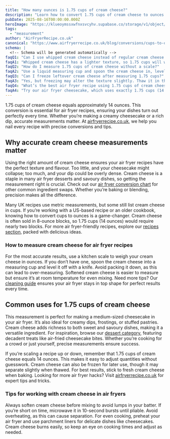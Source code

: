 ```yaml
---
title: "How many ounces is 1.75 cups of cream cheese?"
description: "Learn how to convert 1.75 cups of cream cheese to ounces for perfect air fryer recipes. Get accurate measurements every time!"
pubDate: 2025-08-16T00:00:00.000Z
heroImage: "https://klueoymssxwfnxsvcyhv.supabase.co/storage/v1/object/public/Shmucket/how-many-ounces-is-1-75-cups-of-cream-cheese.webp"
tags:
  - "measurement"
author: "AirFryerRecipe.co.uk"
canonical: "https://www.airfryerrecipe.co.uk/blog/conversions/cups-to-ounces/how-many-ounces-is-1-75-cups-of-cream-cheese"
schema: |
  <!-- Schema will be generated automatically -->
faqQ1: "Can I use whipped cream cheese instead of regular cream cheese for 1.75 cups?"
faqA1: "Whipped cream cheese has a lighter texture, so 1.75 cups will weigh less than regular cream cheese. For accurate results, stick to block cream cheese or adjust the quantity based on weight (14 ounces)."
faqQ2: "How do I measure 1.75 cups of cream cheese without a scale?"
faqA2: "Use a liquid measuring cup and spoon the cream cheese in, levelling it off with a knife. Avoid packing it down, as this can lead to over-measuring. For best results, soften the cream cheese first."
faqQ3: "Can I freeze leftover cream cheese after measuring 1.75 cups?"
faqA3: "Yes, but freezing may alter the texture slightly. Thaw it in the fridge and whip it briefly to restore smoothness. It’s best used in cooked dishes rather than no-bake recipes."
faqQ4: "What’s the best air fryer recipe using 1.75 cups of cream cheese?"
faqA4: "Try our air fryer cheesecake, which uses exactly 1.75 cups (14 ounces) of cream cheese for a rich, creamy texture. It’s a crowd-pleaser and cooks evenly in the air fryer."
---
```

<p>1.75 cups of cream cheese equals approximately 14 ounces. This conversion is essential for air fryer recipes, ensuring your dishes turn out perfectly every time. Whether you’re making a creamy cheesecake or a rich dip, accurate measurements matter. At <a href=https://www.airfryerrecipe.co.uk>airfryerrecipe.co.uk</a>, we help you nail every recipe with precise conversions and tips.</p>  

<h2>Why accurate cream cheese measurements matter</h2>  
<p>Using the right amount of cream cheese ensures your air fryer recipes have the perfect texture and flavour. Too little, and your cheesecake might collapse; too much, and your dip could be overly dense. Cream cheese is a staple in many air fryer desserts and savoury dishes, so getting the measurement right is crucial. Check out our <a href=https://www.airfryerrecipe.co.uk/air-fryer-conversion-chart>air fryer conversion chart</a> for other common ingredient swaps. Whether you’re baking or blending, precision makes all the difference.</p>  

<p>Many UK recipes use metric measurements, but some still list cream cheese in cups. If you’re working with a US-based recipe or an older cookbook, knowing how to convert cups to ounces is a game-changer. Cream cheese is often sold in 8-ounce blocks, so 1.75 cups (14 ounces) would require nearly two blocks. For more air fryer-friendly recipes, explore our <a href=https://www.airfryerrecipe.co.uk/recipes>recipes section</a>, packed with delicious ideas.</p>  

<h3>How to measure cream cheese for air fryer recipes</h3>  
<p>For the most accurate results, use a kitchen scale to weigh your cream cheese in ounces. If you don’t have one, spoon the cream cheese into a measuring cup and level it off with a knife. Avoid packing it down, as this can lead to over-measuring. Softened cream cheese is easier to measure but ensure it’s at room temperature for even mixing. Need more tips? Our <a href=https://www.airfryerrecipe.co.uk/air-fryer-cleaner>cleaning guide</a> ensures your air fryer stays in top shape for perfect results every time.</p>  

<h2>Common uses for 1.75 cups of cream cheese</h2>  
<p>This measurement is perfect for making a medium-sized cheesecake in your air fryer. It’s also ideal for creamy dips, frostings, or stuffed pastries. Cream cheese adds richness to both sweet and savoury dishes, making it a versatile ingredient. For inspiration, browse our <a href=https://www.airfryerrecipe.co.uk/recipe-category/dessert>dessert category</a>, featuring decadent treats like air-fried cheesecake bites. Whether you’re cooking for a crowd or just yourself, precise measurements ensure success.</p>  

<p>If you’re scaling a recipe up or down, remember that 1.75 cups of cream cheese equals 14 ounces. This makes it easy to adjust quantities without guesswork. Cream cheese can also be frozen for later use, though it may separate slightly when thawed. For best results, stick to fresh cream cheese when baking. Looking for more air fryer hacks? Visit <a href=https://www.airfryerrecipe.co.uk>airfryerrecipe.co.uk</a> for expert tips and tricks.</p>  

<h3>Tips for working with cream cheese in air fryers</h3>  
<p>Always soften cream cheese before mixing to avoid lumps in your batter. If you’re short on time, microwave it in 10-second bursts until pliable. Avoid overheating, as this can cause separation. For even cooking, preheat your air fryer and use parchment liners for delicate dishes like cheesecakes. Cream cheese burns easily, so keep an eye on cooking times and adjust as needed.</p>
